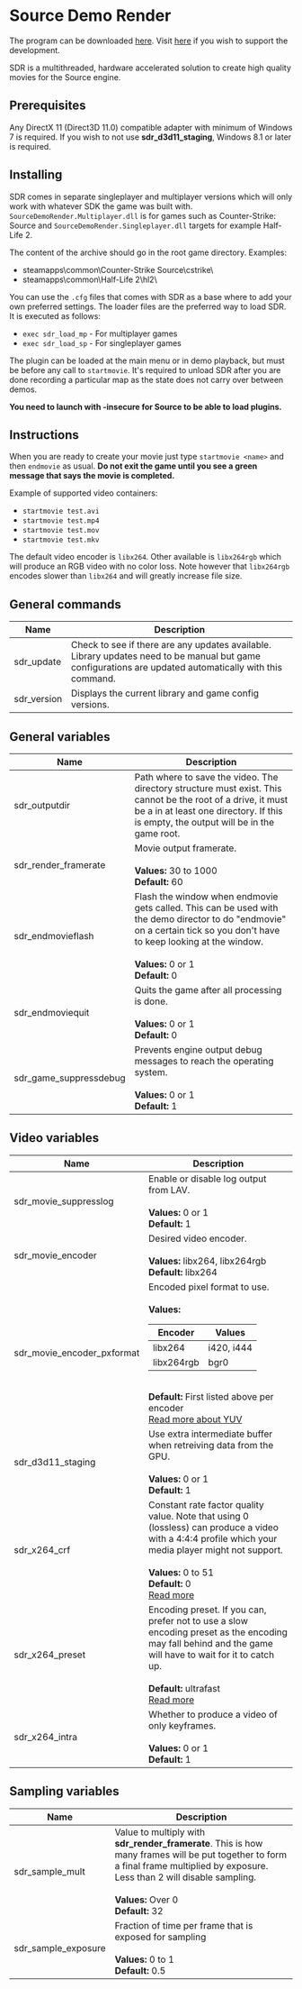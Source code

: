 # Source Demo Render
The program can be downloaded [here](https://github.com/crashfort/SourceDemoRender/releases). Visit [here](https://twitch.streamlabs.com/crashfort/) if you wish to support the development.

SDR is a multithreaded, hardware accelerated solution to create high quality movies for the Source engine.

## Prerequisites
Any DirectX 11 (Direct3D 11.0) compatible adapter with minimum of Windows 7 is required. If you wish to not use **sdr_d3d11_staging**, Windows 8.1 or later is required.

## Installing
SDR comes in separate singleplayer and multiplayer versions which will only work with whatever SDK the game was built with. `SourceDemoRender.Multiplayer.dll` is for games such as Counter-Strike: Source and `SourceDemoRender.Singleplayer.dll` targets for example Half-Life 2.

The content of the archive should go in the root game directory. Examples:

* steamapps\common\Counter-Strike Source\cstrike\
* steamapps\common\Half-Life 2\hl2\

You can use the ``.cfg`` files that comes with SDR as a base where to add your own preferred settings. The loader files are the preferred way to load SDR. It is executed as follows:

* `exec sdr_load_mp` - For multiplayer games
* `exec sdr_load_sp` - For singleplayer games

The plugin can be loaded at the main menu or in demo playback, but must be before any call to `startmovie`. It's required to unload SDR after you are done recording a particular map as the state does not carry over between demos.

**You need to launch with -insecure for Source to be able to load plugins.**

## Instructions
When you are ready to create your movie just type `startmovie <name>` and then `endmovie` as usual. **Do not exit the game until you see a green message that says the movie is completed.**

Example of supported video containers:

* `startmovie test.avi`
* `startmovie test.mp4`
* `startmovie test.mov`
* `startmovie test.mkv`

The default video encoder is ``libx264``. Other available is ``libx264rgb`` which will produce an RGB video with no color loss. Note however that ``libx264rgb`` encodes slower than ``libx264`` and will greatly increase file size.

## General commands

<table>
	<thead>
		<th>Name</th>
		<th>Description</th>
	</thead>
	<tbody>
	<tr>
		<td>sdr_update</td>
		<td>
			Check to see if there are any updates available. Library updates need to be manual but game configurations are updated automatically with this command.
		</td>
	</tr>
	<tr>
		<td>sdr_version</td>
		<td>
			Displays the current library and game config versions.
		</td>
	</tr>
	</tbody>
</table>

## General variables

<table>
	<thead>
		<th>Name</th>
		<th>Description</th>
	</thead>
	<tbody>
	<tr>
		<td>sdr_outputdir</td>
		<td>
			Path where to save the video. The directory structure must exist. This cannot be the root of a drive, it must be a in at least one directory. If this is empty, the output will be in the game root.
		</td>
	</tr>
	<tr>
		<td>sdr_render_framerate</td>
		<td>
			Movie output framerate.
            <br/><br/>
            <b>Values:</b> 30 to 1000 <br/>
            <b>Default:</b> 60 <br/>
		</td>
	</tr>
	<tr>
		<td>sdr_endmovieflash</td>
		<td>
			Flash the window when endmovie gets called. This can be used with the demo director to do "endmovie" on a certain tick so you don't have to keep looking at the window.
			<br/><br/>
			<b>Values:</b> 0 or 1 <br/>
            <b>Default:</b> 0 <br/>
		</td>
	</tr>
	<tr>
		<td>sdr_endmoviequit</td>
		<td>
			Quits the game after all processing is done.
			<br/><br/>
			<b>Values:</b> 0 or 1 <br/>
            <b>Default:</b> 0 <br/>
		</td>
	</tr>
	<tr>
		<td>sdr_game_suppressdebug</td>
		<td>
			Prevents engine output debug messages to reach the operating system.
			<br/><br/>
			<b>Values:</b> 0 or 1 <br/>
            <b>Default:</b> 1 <br/>
		</td>
	</tr>
	</tbody>
</table>

## Video variables

<table>
	<thead>
		<th>Name</th>
		<th>Description</th>
	</thead>
	<tbody>
	<tr>
		<td>sdr_movie_suppresslog</td>
		<td>
			Enable or disable log output from LAV.
            <br/><br/>
            <b>Values:</b> 0 or 1 <br/>
            <b>Default:</b> 1 <br/>
		</td>
	</tr>
	<tr>
		<td>sdr_movie_encoder</td>
		<td>
			Desired video encoder.
			<br/><br/>
			<b>Values:</b> libx264, libx264rgb <br/>
            <b>Default:</b> libx264 <br/>
		</td>
	</tr>
	<tr>
		<td>sdr_movie_encoder_pxformat</td>
		<td>
			Encoded pixel format to use.
			<br/><br/>
			<b>Values:</b><br/>
			<table>
				<thead>
				<tr>
						<th>Encoder</th>
						<th>Values</th>
					</tr>
				</thead>
				<tbody>
					<tr>
						<td>libx264</td>
						<td>i420, i444</td>
					</tr>
					<tr>
						<td>libx264rgb</td>
						<td>bgr0</td>
					</tr>
				</tbody>
			</table>
			<br/>
            <b>Default:</b> First listed above per encoder <br/>
			<a href="https://wiki.videolan.org/YUV/">Read more about YUV</a>
		</td>
	</tr>
	<tr>
		<td>sdr_d3d11_staging</td>
		<td>
			Use extra intermediate buffer when retreiving data from the GPU.
			<br/><br/>
            <b>Values:</b> 0 or 1 <br/>
            <b>Default:</b> 1 <br/>
		</td>
	</tr>
	<tr>
		<td>sdr_x264_crf</td>
		<td>
			Constant rate factor quality value. Note that using 0 (lossless) can produce a video with a 4:4:4 profile which your media player might not support.
			<br/><br/>
            <b>Values:</b> 0 to 51 <br/>
            <b>Default:</b> 0 <br/>
			<a href="https://trac.ffmpeg.org/wiki/Encode/H.264">Read more</a>
		</td>
	</tr>
	<tr>
		<td>sdr_x264_preset</td>
		<td>
			Encoding preset. If you can, prefer not to use a slow encoding preset as the encoding may fall behind and the game will have to wait for it to catch up.
			<br/><br/>
            <b>Default:</b> ultrafast <br/>
			<a href="https://trac.ffmpeg.org/wiki/Encode/H.264">Read more</a>
		</td>
	</tr>
	<tr>
		<td>sdr_x264_intra</td>
		<td>
			Whether to produce a video of only keyframes.
			<br/><br/>
            <b>Values:</b> 0 or 1 <br/>
            <b>Default:</b> 1 <br/>
		</td>
	</tr>
	</tbody>
</table>

## Sampling variables

<table>
	<thead>
		<th>Name</th>
		<th>Description</th>
	</thead>
	<tbody>
	<tr>
		<td>sdr_sample_mult</td>
		<td>
			Value to multiply with <b>sdr_render_framerate</b>. This is how many frames will be put together to form a final frame multiplied by exposure. Less than 2 will disable sampling.
            <br/><br/>
            <b>Values:</b> Over 0 <br/>
            <b>Default:</b> 32 <br/>
		</td>
	</tr>
	<tr>
		<td>sdr_sample_exposure</td>
		<td>
			Fraction of time per frame that is exposed for sampling
            <br/><br/>
            <b>Values:</b> 0 to 1 <br/>
            <b>Default:</b> 0.5 <br/>
		</td>
	</tr>
	</tbody>
</table>

